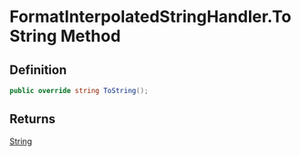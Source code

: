 # FormatInterpolatedStringHandler.ToString Method
## Definition

```c#
public override string ToString();
```

## Returns

[String](https://learn.microsoft.com/en-gb/dotnet/api/System.String)
